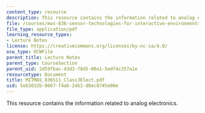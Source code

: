 ```yaml
---
content_type: resource
description: This resource contains the information related to analog electronics.
file: /courses/mas-836-sensor-technologies-for-interactive-environments-spring-2011/5eb3032b0667f4ab24b1d0ec8745e06e_MITMAS_836S11_Class3Elect.pdf
file_type: application/pdf
learning_resource_types:
- Lecture Notes
license: https://creativecommons.org/licenses/by-nc-sa/4.0/
ocw_type: OCWFile
parent_title: Lecture Notes
parent_type: CourseSection
parent_uid: 2d59fbac-43d3-78d5-00a1-5edf4c257a1e
resourcetype: Document
title: MITMAS_836S11_Class3Elect.pdf
uid: 5eb3032b-0667-f4ab-24b1-d0ec8745e06e
---
```

This resource contains the information related to analog electronics.